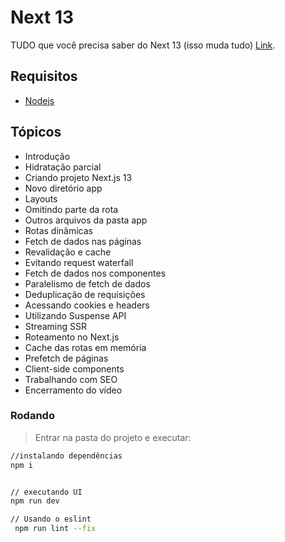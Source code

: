 # Next 13
TUDO que você precisa saber do Next 13 (isso muda tudo) [Link](https://www.youtube.com/watch?v=0zl72thBKzo&ab_channel=Rocketseat).

## Requisitos
- [Nodejs](https://nodejs.org/en/download/)

## Tópicos
- Introdução
- Hidratação parcial
- Criando projeto Next.js 13
- Novo diretório app
- Layouts
- Omitindo parte da rota
- Outros arquivos da pasta app
- Rotas dinâmicas
- Fetch de dados nas páginas
- Revalidação e cache
- Evitando request waterfall
- Fetch de dados nos componentes
- Paralelismo de fetch de dados
- Deduplicação de requisições
- Acessando cookies e headers
- Utilizando Suspense API
- Streaming SSR
- Roteamento no Next.js
- Cache das rotas em memória
- Prefetch de páginas
- Client-side components
- Trabalhando com SEO
- Encerramento do vídeo



### Rodando
> Entrar na pasta do projeto e executar: 

```sh 
//instalando dependências 
npm i 


// executando UI
npm run dev

// Usando o eslint
 npm run lint --fix
 
```
